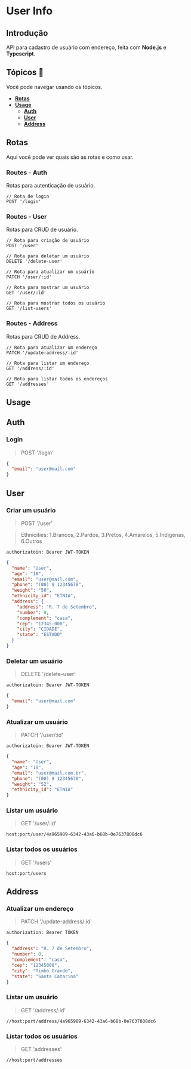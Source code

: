 # User Info

## Introdução

API para cadastro de usuário com endereço, feita com **Node.js** e **Typescript**.

## Tópicos :ok_person:

Você pode navegar usando os tópicos.

* **[Rotas](#rotas)**
* **[Usage](#usage)**
  * **[Auth](#auth)**
  * **[User](#user)**
  * **[Address](#address)**

## Rotas

Aqui você pode ver quais são as rotas e como usar.

### Routes - Auth

Rotas para autenticação de usuário.

```http
// Rota de login
POST '/login'
```

### Routes - User

Rotas para CRUD de usuário.

```http
// Rota para criação de usuário
POST '/user'

// Rota para deletar um usuário
DELETE '/delete-user'

// Rota para atualizar um usuário
PATCH '/user/:id'

// Rota para mostrar um usuário
GET '/user/:id'

// Rota para mostrar todos os usuário
GET '/list-users'
```



### Routes - Address

Rotas para CRUD de Address.

```http
// Rota para atualizar um endereço
PATCH '/update-address/:id'

// Rota para listar um endereço
GET '/address/:id'

// Rota para listar todos os endereços
GET '/addresses'
```

## Usage

## Auth

### Login

> POST '/login'

```json
{
  "email": "user@mail.com"
}
```

## User

### Criar um usuário

> POST '/user'

> Ethnicities: 1.Brancos, 2.Pardos, 3.Pretos, 4.Amarelos, 5.Indigenas, 6.Outros

```http
authorizatoin: Bearer JWT-TOKEN
```

```json
{
  "name": "User",
  "age": "18",
  "email": "user@mail.com",
  "phone": "(00) 9 12345678",
  "weight": "50",
  "ethnicity_id": "ETNIA",
  "address": {
    "address": "R. 7 de Setembro",
    "number": 0,
    "complement": "casa",
    "cep": "12345-000",
    "city": "CIDADE",
    "state": "ESTADO"
  }
}
```

### Deletar um usuário

> DELETE '/delete-user'

```http
authorizatoin: Bearer JWT-TOKEN
```

```json
{
  "email": "user@mail.com"
}
```

### Atualizar um usuário

> PATCH '/user/:id'

```http
authorizatoin: Bearer JWT-TOKEN
```

```json
{
  "name": "User",
  "age": "18",
  "email": "user@mail.com.br",
  "phone": "(00) 9 12345678",
  "weight": "52",
  "ethnicity_id": "ETNIA"
}
```

### Listar um usuário

> GET '/user/:id'

```
host:port/user/4a965989-6342-43a6-b68b-0e7637808dc6
```

### Listar todos os usuários

> GET '/users'

```
host:port/users
```

## Address

### Atualizar um endereço

> PATCH '/update-address/:id'

```http
authorization: Bearer TOKEN
```

```json
{
  "address": "R. 7 de Setembro",
  "number": 0,
  "complement": "casa",
  "cep": "12345000",
  "city": "Timbó Grande",
  "state": "Santa Catarina"
}
```

### Listar um usuário

> GET '/address/:id'

```
//host:port/address/4a965989-6342-43a6-b68b-0e7637808dc6
```

### Listar todos os usuários

> GET 'addresses' 

```
//host:port/addresses
```
